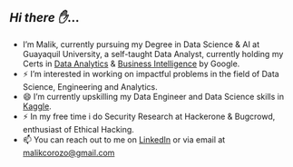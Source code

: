 ## *Hi there ✋*... 
-  I’m Malik, currently pursuing my Degree in Data Science & AI at Guayaquil University, a self-taught Data Analyst, currently holding my Certs in [Data Analytics](https://www.credly.com/badges/0e50ec5e-a7c9-467a-aad4-14500d6be0bb/public_url) & [Business Intelligence](https://www.credly.com/badges/e4de4584-2e75-4211-aea4-f7e04a5b9d14/public_url) by Google.
- ⚡  I’m interested in working on impactful problems in the field of Data Science, Engineering and Analytics.
- 😄  I’m currently upskilling my Data Engineer and Data Science skills in [Kaggle](https://www.kaggle.com/malikcorozo).
- ⚡  In my free time i do Security Research at Hackerone & Bugcrowd, enthusiast of Ethical Hacking.
- 📫  You can reach out to me on [LinkedIn](https://www.linkedin.com/in/malikcec/) or via email at [malikcorozo@gmail.com](mailto:email@malikcorozo@gmail.com)
<!---
<!--
**Naielik/Naielik** is a ✨ _special_ ✨ repository because its `README.md` (this file) appears on your GitHub profile.

Here are some ideas to get you started:

- 🔭 I’m currently working on ...
- 🌱 I’m currently learning ...
- 👯 I’m looking to collaborate on ...
- 🤔 I’m looking for help with ...
- 💬 Ask me about ...
- 📫 How to reach me: ...
- 😄 Pronouns: ...
- ⚡ Fun fact: ...
-->
